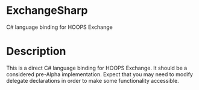 # ExchangeSharp
C# language binding for HOOPS Exchange

Description
===========
This is a direct C# language binding for HOOPS Exchange. It should be a considered pre-Alpha implementation. Expect that you may need to modify delegate declarations in order to make some functionality accessible.
